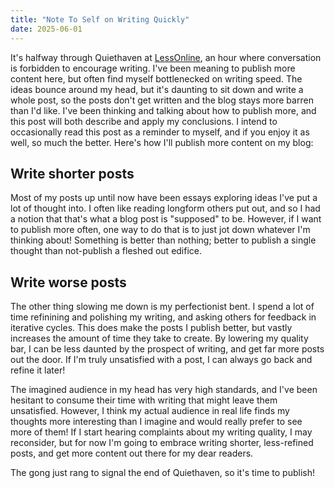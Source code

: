 ```yaml
---
title: "Note To Self on Writing Quickly"
date: 2025-06-01
---
```


It's halfway through Quiethaven at [LessOnline](https://less.online/), an hour where conversation is forbidden to encourage writing. I've been meaning to publish more content here, but often find myself bottlenecked on writing speed. The ideas bounce around my head, but it's daunting to sit down and write a whole post, so the posts don't get written and the blog stays more barren than I'd like. I've been thinking and talking about how to publish more, and this post will both describe and apply my conclusions. I intend to occasionally read this post as a reminder to myself, and if you enjoy it as well, so much the better. Here's how I'll publish more content on my blog:

## Write shorter posts

Most of my posts up until now have been essays exploring ideas I've put a lot of thought into. I often like reading longform others put out, and so I had a notion that that's what a blog post is "supposed" to be. However, if I want to publish more often, one way to do that is to just jot down whatever I'm thinking about! Something is better than nothing; better to publish a single thought than not-publish a fleshed out edifice.

## Write worse posts

The other thing slowing me down is my perfectionist bent. I spend a lot of time refinining and polishing my writing, and asking others for feedback in iterative cycles. This does make the posts I publish better, but vastly increases the amount of time they take to create. By lowering my quality bar, I can be less daunted by the prospect of writing, and get far more posts out the door. If I'm truly unsatisfied with a post, I can always go back and refine it later!

The imagined audience in my head has very high standards, and I've been hesitant to consume their time with writing that might leave them unsatisfied. However, I think my actual audience in real life finds my thoughts more interesting than I imagine and would really prefer to see more of them! If I start hearing complaints about my writing quality, I may reconsider, but for now I'm going to embrace writing shorter, less-refined posts, and get more content out there for my dear readers.

The gong just rang to signal the end of Quiethaven, so it's time to publish!
